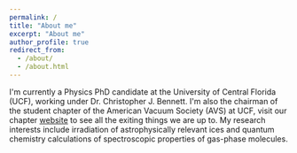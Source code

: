 ```yaml
---
permalink: /
title: "About me"
excerpt: "About me"
author_profile: true
redirect_from:
  - /about/
  - /about.html
---
```


I'm currently a Physics PhD candidate at the University of Central Florida (UCF),
working under Dr. Christopher J. Bennett. I'm also the chairman of the student
chapter of the American Vacuum Society (AVS) at UCF, visit our chapter
[website](https://ucf.avs.org) to see all the exiting things we are up to. My research
interests include irradiation of astrophysically relevant ices and quantum
chemistry calculations of spectroscopic properties of gas-phase molecules.
